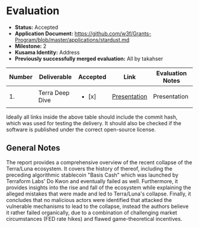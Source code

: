 # Evaluation

- **Status:** Accepted
- **Application Document:** https://github.com/w3f/Grants-Program/blob/master/applications/stardust.md
- **Milestone:** 2
- **Kusama Identity:** Address
- **Previously successfully merged evaluation:** All by takahser

| Number | Deliverable     | Accepted               | Link                                                                                                                           | Evaluation Notes |
| ------ | --------------- | ---------------------- | ------------------------------------------------------------------------------------------------------------------------------ | ---------------- |
| 1.     | Terra Deep Dive | <ul><li>[x] </li></ul> | [Presentation](https://github.com/adit313/TerraDeepDive/blob/983e21e6ed76c1da1ff4ef9f8399852403413e90/Terra%20Deep%20Dive.pdf) | Presentation     |

Ideally all links inside the above table should include the commit hash,
which was used for testing the delivery. It should also be checked if the software is published under the correct open-source license.

## General Notes

The report provides a comprehensive overview of the recent collapse of the Terra/Luna ecosystem. It covers the history of thereof, including the preceding algorithmic stablecoin "Basis Cash" which was launched by Terraform Labs' Do Kwon and eventually failed as well. Furthermore, it provides insights into the rise and fall of the ecosystem while explaining the alleged mistakes that were made and led to Terra/Luna's collapse. Finally, it concludes that no malicious actors were identified that attacked the vulnerable mechanisms to lead to the collapse, instead the authors believe it rather failed organically, due to a combination of challenging market circumstances (FED rate hikes) and flawed game-theoretical incentives.

